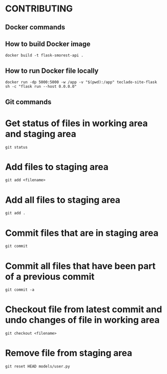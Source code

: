# CONTRIBUTING

## Docker commands

## How to build Docker image
```
docker build -t flask-smorest-api .
```

## How to run Docker file locally

```
docker run -dp 5000:5000 -w /app -v "$(pwd):/app" teclado-site-flask sh -c "flask run --host 0.0.0.0"
```

## Git commands

# Get status of files in working area and staging area
```
git status
```

# Add files to staging area
```
git add <filename>
```

# Add all files to staging area
```
git add .
```

# Commit files that are in staging area

```
git commit
```

# Commit all files that have been part of a previous commit
```
git commit -a
```

# Checkout file from latest commit and undo changes of file in working area
```
git checkout <filename>
```

# Remove file from staging area
```
git reset HEAD models/user.py
```